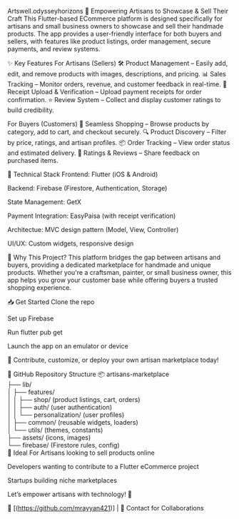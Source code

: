 Artswell.odysseyhorizons
🎨 Empowering Artisans to Showcase & Sell Their Craft
This Flutter-based ECommerce platform is designed specifically for artisans and small business owners to showcase and sell their handmade products. The app provides a user-friendly interface for both buyers and sellers, with features like product listings, order management, secure payments, and review systems.

✨ Key Features
For Artisans (Sellers)
🛠️ Product Management – Easily add, edit, and remove products with images, descriptions, and pricing.
📊 Sales Tracking – Monitor orders, revenue, and customer feedback in real-time.
📱 Receipt Upload & Verification – Upload payment receipts for order confirmation.
⭐ Review System – Collect and display customer ratings to build credibility.

For Buyers (Customers)
🛒 Seamless Shopping – Browse products by category, add to cart, and checkout securely.
🔍 Product Discovery – Filter by price, ratings, and artisan profiles.
📦 Order Tracking – View order status and estimated delivery.
💬 Ratings & Reviews – Share feedback on purchased items.

🔧 Technical Stack
Frontend: Flutter (iOS & Android)

Backend: Firebase (Firestore, Authentication, Storage)

State Management: GetX

Payment Integration: EasyPaisa (with receipt verification)

Architectue: MVC design pattern (Model, View, Controller)

UI/UX: Custom widgets, responsive design

🚀 Why This Project?
This platform bridges the gap between artisans and buyers, providing a dedicated marketplace for handmade and unique products. Whether you're a craftsman, painter, or small business owner, this app helps you grow your customer base while offering buyers a trusted shopping experience.

📥 Get Started
Clone the repo

Set up Firebase

Run flutter pub get

Launch the app on an emulator or device

🌟 Contribute, customize, or deploy your own artisan marketplace today!

🔗 GitHub Repository Structure
📦 artisans-marketplace  
├── lib/  
│   ├── features/  
│   │   ├── shop/ (product listings, cart, orders)  
│   │   ├── auth/ (user authentication)  
│   │   └── personalization/ (user profiles)  
│   ├── common/ (reusable widgets, loaders)  
│   └── utils/ (themes, constants)  
├── assets/ (icons, images)  
└── firebase/ (Firestore rules, config)  
📌 Ideal For
Artisans looking to sell products online

Developers wanting to contribute to a Flutter eCommerce project

Startups building niche marketplaces

Let’s empower artisans with technology! 🚀

🔗 [(https://github.com/mrayyan421)] | 📧 Contact for Collaborations

